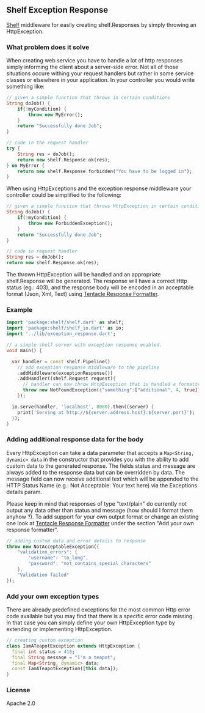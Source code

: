 ## Shelf Exception Response ##
[Shelf](http://pub.dartlang.org/packages/shelf) middleware for easily creating shelf.Responses by simply throwing
an HttpException.

### What problem does it solve ###
When creating web service you have to handle a lot of http responses simply informing the client about a server-side
error. Not all of those situations occure withing your request handlers but rather in some service classes or elsewhere
in your application. In your controller you would write something like:
```dart
// given a simple function that throws in certain conditions
String doJob() {
	if(!myCondition) {
		throw new MyError();
	}
	return "Successfully done Job";
}

// code in the request handler
try {
	String res = doJob();
	return new shelf.Response.ok(res);
} on MyError {
	return new shelf.Response.forbidden("You have to be logged in");
}
```

When using HttpExceptions and the exception response middleware your controller could be simplified to the following:

```dart
// given a simple function that throws HttpException in certain conditions
String doJob() {
	if(!myCondition) {
		throw new ForbiddenException();
	}
	return "Successfully done Job";
}

// code in request handler
String res = doJob();
return new shelf.Response.ok(res);
```

The thrown HttpException will be handled and an appropriate shelf.Response will be generated. The response will have
a correct Http status (eg.: 403), and the response body will be encoded in an acceptable format (Json, Xml, Text) using
[Tentacle Response Formatter](http://pub.dartlang.org/packages/tentacle_response_formatter).

### Example ###
```dart
import 'package:shelf/shelf.dart' as shelf;
import 'package:shelf/shelf_io.dart' as io;
import '../lib/exception_response.dart';

// a simple shelf server with exception response enabled.
void main() {

  var handler = const shelf.Pipeline()
    // add exception response middleware to the pipeline
    .addMiddleware(exceptionResponse())
    .addHandler((shelf.Request request){
      // handler can now throw HttpException that is handled a formatted.
      throw new NotFoundException({"something":["additional", 4, true]}, "This will show in the message");
    });

  io.serve(handler, 'localhost', 8080).then((server) {
    print('Serving at http://${server.address.host}:${server.port}');
  });
}
```

### Adding additional response data for the body ###
Every HttpException can take a data parameter that accepts a `Map<String, dynamic> data` in the constructor that
provides you with the ability to add custom data to the generated response. The fields status and message are always
added to the response data but can be overridden by data. The message field can now receive additional text which will 
be appended to the HTTP Status Name (e.g.: Not Acceptable: Your text here) via the Exceptions details param.

Please keep in mind that responses of type "text/plain" do currently not output any data other than status and message 
(how should I format them anyhow ?). To add support for your own output format or change an existing one look at 
[Tentacle Response Formatter](http://pub.dartlang.org/packages/tentacle_response_formatter) under the section 
"Add your own response formatter".

```dart
// adding custom data and error details to response
throw new NotAcceptableException({
	"validation_errors": {
		"username": "to_long",
		"password": "not_contains_special_characters"
	},
	"Validation failed"
});
```

### Add your own exception types ###
There are already predefined exceptions for the most common Http error code available but you may find that
there is a specific error code missing. In that case you can simply define your own HttpException type by
extending or implementing HttpException.

```dart
// creating custom exception
class IamATeapotException extends HttpException {
  final int status = 418;
  final String message = "I'm a teapot";
  final Map<String, dynamic> data;
  const IamATeapotException([this.data]);
}
```

### License ###
Apache 2.0
